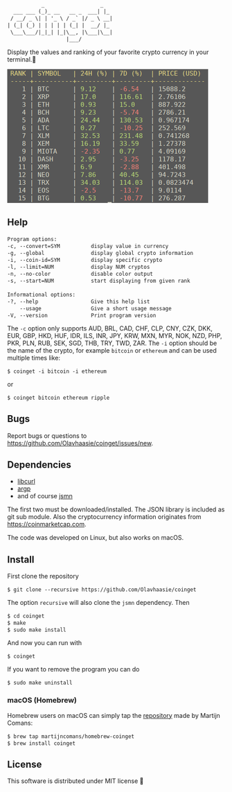 ```
           _                  _
  ___ ___ (_)_ __   __ _  ___| |_
 / __/ _ \| | '_ \ / _` |/ _ \ __|
| (_| (_) | | | | | (_| |  __/ |_
 \___\___/|_|_| |_|\__, |\___|\__|
                   |___/
```

Display the values and ranking of your favorite crypto currency in your terminal.💸

![example](doc/output.png "Sample output")

## Help ##
    Program options:
    -c, --convert=SYM          display value in currency
    -g, --global               display global crypto information
    -i, --coin-id=SYM          display specific crypto
    -l, --limit=NUM            display NUM cryptos
    -n, --no-color             disable color output
    -s, --start=NUM            start displaying from given rank

    Informational options:
    -?, --help                 Give this help list
        --usage                Give a short usage message
    -V, --version              Print program version

The `-c` option only supports AUD, BRL, CAD, CHF, CLP, CNY, CZK, DKK, EUR, GBP, HKD, HUF, IDR, ILS, INR, JPY, KRW, MXN, MYR, NOK, NZD, PHP, PKR, PLN, RUB, SEK, SGD, THB, TRY, TWD, ZAR.
The `-i` option should be the name of the crypto, for example `bitcoin` or `ethereum` and can be used multiple times like:

    $ coinget -i bitcoin -i ethereum

or

    $ coinget bitcoin ethereum ripple


## Bugs ##
Report bugs or questions to <https://github.com/Olavhaasie/coinget/issues/new>.

## Dependencies ##
+ [libcurl](https://curl.haxx.se/libcurl/)
+ [argp](https://www.gnu.org/software/libc/manual/html_node/Argp.html)
+ and of course [jsmn](https://github.com/zserge/jsmn)

The first two must be downloaded/installed. The JSON library is included as git sub module.
Also the cryptocurrency information originates from <https://coinmarketcap.com>.

The code was developed on Linux, but also works on macOS.

## Install ##
First clone the repository

    $ git clone --recursive https://github.com/Olavhaasie/coinget

The option `recursive` will also clone the `jsmn` dependency. Then

    $ cd coinget
    $ make
    $ sudo make install

And now you can run with

    $ coinget

If you want to remove the program you can do

    $ sudo make uninstall

### macOS (Homebrew) ###
Homebrew users on macOS can simply tap the [repository](https://github.com/martijncomans/homebrew-coinget) made by Martijn Comans:

    $ brew tap martijncomans/homebrew-coinget
    $ brew install coinget

## License ##
This software is distributed under MIT license 📝

